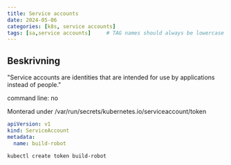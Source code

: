 ```yaml
---
title: Service accounts
date: 2024-05-06
categories: [k8s, service accounts]
tags: [sa,service accounts]     # TAG names should always be lowercase
---
```


## Beskrivning

"Service accounts are identities that are intended for use by applications instead of people."

command line: no

Monterad under /var/run/secrets/kubernetes.io/serviceaccount/token

```yaml
apiVersion: v1
kind: ServiceAccount
metadata:
  name: build-robot
```

```bash
kubectl create token build-robot
```
